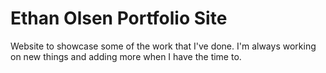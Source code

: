 # Ethan Olsen Portfolio Site

Website to showcase some of the work that I've done. I'm always working on new things and adding more when I have the time to.
